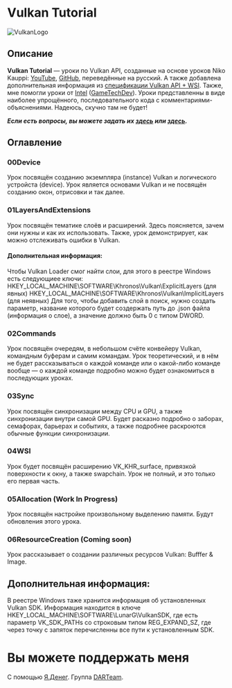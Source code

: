 # Vulkan Tutorial
![VulkanLogo](https://www.khronos.org/assets/khronos_20/css/images/Vulkan_500px_Mar15.png "Логотип Vulkan API")

## Описание

**Vulkan Tutorial** — уроки по Vulkan API, созданные на основе уроков Niko Kauppi: [YouTube][NikoYouTube], [GitHub][NikoGitHub], переведённые на русский. А также добавлена дополнительная информация из [спецификации Vulkan API + WSI][VulkanSpecWSI]. Также, мне помогли уроки от [Intel][IntelVulkanTutorial] ([GameTechDev][GameTechDevTutorial]).
Уроки представленны в виде наиболее упрощённого, последовательного кода с комментариями-объяснениями. Надеюсь, скучно там не будет!

***Если есть вопросы, вы можете задать их [здесь][GameDevForum] или [здесь][CyberForum].***


## Оглавление
### 00Device
Урок посвящён созданию экземпляра (instance) Vulkan и логического устройста (device). Урок является основами Vulkan и не посвящён созданию окон, отрисовки и так далее. 
### 01LayersAndExtensions
Урок посвящён тематике слоёв и расширений. Здесь поясняется, зачем они нужны и как их использовать. Также, урок демонстрирует, как можно отслеживать ошибки в Vulkan.

#### Дополнительная информация:
Чтобы Vulkan Loader смог найти слои, для этого в реестре Windows есть следующиее ключи:
HKEY_LOCAL_MACHINE\SOFTWARE\Khronos\Vulkan\ExplicitLayers (для явных)
HKEY_LOCAL_MACHINE\SOFTWARE\Khronos\Vulkan\ImplicitLayers (для неявных)
Для того, чтобы добавить слой в поиск, нужно создать параметр, название которого будет создержать путь до .json файла (информация о слое), а значение должно быть 0 с типом DWORD.

### 02Commands
Урок посвящён очередям, в небольшом счёте конвейеру Vulkan, командным буферам и самим командам. Урок теоретический, и в нём не будет рассказываться о каждой команде или о какой-либо команде вообще — о каждой команде подробно можно будет ознакомиться в последующих уроках.
### 03Sync
Урок посвящён синхронизации между CPU и GPU, а также синхронизации внутри самой GPU. Будет расказно подробно о заборах, семафорах, барьерах и событиях, а также подробнее раскроются обычные функции синхронизации.
### 04WSI
Урок будет посвящён расширению VK_KHR_surface, привязкой поверхности к окну, а также swapchain. Урок не полный, и это только его первая часть.
### 05Allocation (Work In Progress)
Урок посвящён настройке произвольному выделению памяти. Будут обновления этого урока.
### 06ResourceCreation (Coming soon)
Урок рассказывает о создании различных ресурсов Vulkan: Bufffer & Image.

## Дополнительная информация:
В реестре Windows таже хранится информация об установленных Vulkan SDK. Информация находится в ключе HKEY_LOCAL_MACHINE\SOFTWARE\LunarG\VulkanSDK,
где есть параметр VK_SDK_PATHs со строковым типом REG_EXPAND_SZ, где через точку с запяток перечисленны все пути к установленным SDK.


Вы можете поддержать меня
======================================
С помощью [Я.Денег](https://money.yandex.ru/to/410012557544062).
Группа [DARTeam][DARTeamVK].


[VulkanSpecWSI]: https://www.khronos.org/registry/vulkan/specs/1.0-wsi_extensions/pdf/vkspec.pdf "Vulkan API + WSI Specification"
[NikoGitHub]: https://github.com/Niko40/Vulkan-API-Tutorials "Репозиторий уроков Niko Kauppi на GitHub"
[NikoYouTube]: https://www.youtube.com/playlist?list=PLUXvZMiAqNbK8jd7s52BIDtCbZnKNGp0P "Плейлист уроков Niko Kauppi на YouTube"
[GameDevForum]: http://www.gamedev.ru/code/forum/?id=212896 "Тема на форуме GameDev.ru"
[CyberForum]: http://www.cyberforum.ru/graphics/thread1705765.html "Тема на CyberForum"
[IntelVulkanTutorial]: https://software.intel.com/en-us/api-without-secrets-introduction-to-vulkan-part-1 "Уроки Vulkan от Intel"
[GameTechDevTutorial]: https://github.com/GameTechDev/IntroductionToVulkan "Уроки Vulkan от Intel — GitHub"
[DARTeamVK]: http://vk.com/dev.ani.resu.team "Группа в ВКонтакте"
